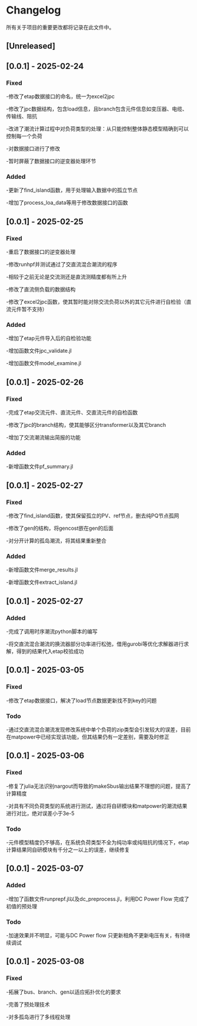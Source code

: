 # Changelog

所有关于项目的重要更改都将记录在此文件中。

## [Unreleased]

## [0.0.1] - 2025-02-24

### Fixed
-修改了etap数据接口的命名，统一为excel2jpc

-修改了jpc数据结构，包含load信息，且branch包含元件信息如变压器、电缆、传输线、阻抗

-改进了潮流计算过程中对负荷类型的处理：从只能控制整体静态模型精确到可以控制每一个负荷

-对数据接口进行了修改

-暂时屏蔽了数据接口的逆变器处理环节

### Added
-更新了find_island函数，用于处理输入数据中的孤立节点

-增加了process_loa_data等用于修改数据接口的函数

## [0.0.1] - 2025-02-25

### Fixed
-重启了数据接口的逆变器处理

-修改runhpf并测试通过了交直流混合潮流的程序

-相较于之前无论是交流测还是直流测精度都有所上升

-修改了直流侧负载的数据结构

-修改了excel2jpc函数，使其暂时能对除交流负荷以外的其它元件进行自检验（直流元件暂不支持）

### Added
-增加了etap元件导入后的自检验功能

-增加函数文件jpc_validate.jl

-增加函数文件model_examine.jl

## [0.0.1] - 2025-02-26

### Fixed
-完成了etap交流元件、直流元件、交直流元件的自检函数

<!-- -将输出结果导出为类似matpower的简报 -->

-修改了jpc的branch结构，使其能够区分transformer以及其它branch

-增加了交流潮流输出简报的功能


### Added
-新增函数文件pf_summary.jl

## [0.0.1] - 2025-02-27

### Fixed
-修改了find_island函数，使其保留孤立的PV、ref节点，删去纯PQ节点孤网

-修改了gen的结构，将gencost嵌在gen的后面

-对分开计算的孤岛潮流，将其结果重新整合

### Added
-新增函数文件merge_results.jl

-新增函数文件extract_island.jl

## [0.0.1] - 2025-02-27

### Added
-完成了调用时序潮流python脚本的编写

-将交直流混合潮流的换流器部分功率进行松弛，借用gurobi等优化求解器进行求解，得到的结果代入etap校验成功

## [0.0.1] - 2025-03-05

### Fixed
-修改了etap数据接口，解决了load节点数据更新找不到key的问题

### Todo
-通过交直流混合潮流发现修改系统中单个负荷的zip类型会引发较大的误差，目前在matpower中已经实现该功能，但其结果仍有一定差别，需要及时修正

## [0.0.1] - 2025-03-06

### Fixed
-修复了julia无法识别nargout而导致的makeSbus输出结果不理想的问题，提高了计算精度

-对具有不同负荷类型的系统进行测试，通过将自研模块和matpower的潮流结果进行对比，绝对误差小于3e-5

### Todo

-元件模型精度仍不够高，在系统负荷类型不全为纯功率或纯阻抗的情况下，etap计算结果同自研模块有千分之一以上的误差，继续修复


## [0.0.1] - 2025-03-07

### Added
-增加了函数文件runprepf.jl以及dc_preprocess.jl，利用DC Power Flow 完成了初值的预处理

### Todo
-加速效果并不明显，可能与DC Power flow 只更新相角不更新电压有关，有待继续调试

## [0.0.1] - 2025-03-08

### Fixed
-拓展了bus、branch、gen以适应拓扑优化的要求

-完善了预处理技术

-对多孤岛进行了多线程处理